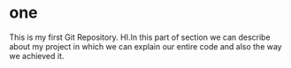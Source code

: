 # one
This is my first Git Repository.
HI.In this part of section we can describe about my project in which we can explain our entire code and also the way we achieved it.

